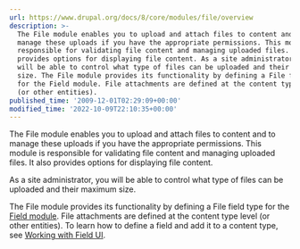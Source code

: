```yaml
---
url: https://www.drupal.org/docs/8/core/modules/file/overview
description: >-
  The File module enables you to upload and attach files to content and to
  manage these uploads if you have the appropriate permissions. This module is
  responsible for validating file content and managing uploaded files. It also
  provides options for displaying file content. As a site administrator, you
  will be able to control what type of files can be uploaded and their maximum
  size. The File module provides its functionality by defining a File field type
  for the Field module. File attachments are defined at the content type level
  (or other entities).
published_time: '2009-12-01T02:29:09+00:00'
modified_time: '2022-10-09T22:10:35+00:00'
---
```

The File module enables you to upload and attach files to content and to manage these uploads if you have the appropriate permissions. This module is responsible for validating file content and managing uploaded files. It also provides options for displaying file content.

As a site administrator, you will be able to control what type of files can be uploaded and their maximum size.

The File module provides its functionality by defining a File field type for the [Field module](http://drupal.org/documentation/modules/field). File attachments are defined at the content type level (or other entities). To learn how to define a field and add it to a content type, see [Working with Field UI](http://drupal.org/documentation/modules/field-ui).